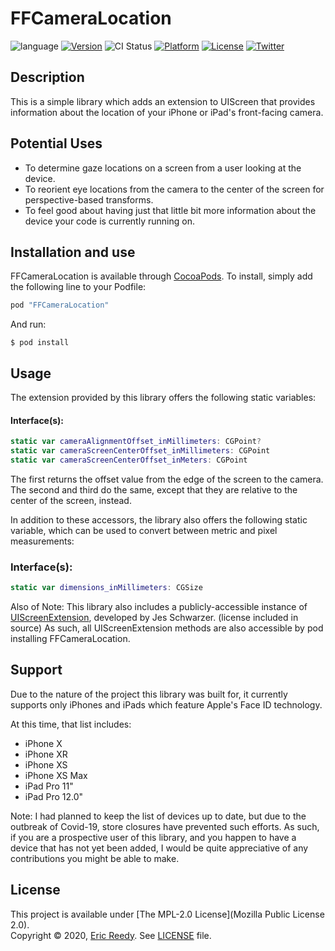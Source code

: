 # FFCameraLocation

![language](https://img.shields.io/badge/language-swift-orange.svg)
[![Version](https://img.shields.io/cocoapods/v/FFCameraLocation.svg?style=flat)](http://cocoapods.org/pods/FFCameraLocation)
![CI Status](https://img.shields.io/badge/build-passing-success.svg)
[![Platform](https://img.shields.io/cocoapods/p/FFCameraLocation.svg?style=flat)](http://cocoapods.org/pods/FFCameraLocation)
[![License](https://img.shields.io/cocoapods/l/FFCameraLocation.svg?style=flat)](http://cocoapods.org/pods/FFCameraLocation)
[![Twitter](https://img.shields.io/badge/twitter-@ericreedy-blue.svg)](http://twitter.com/ericreedy)

## Description

This is a simple library which adds an extension to UIScreen that provides information about the location of your iPhone or iPad's front-facing camera. 

## Potential Uses

- To determine gaze locations on a screen from a user looking at the device.
- To reorient eye locations from the camera to the center of the screen for perspective-based transforms.
- To feel good about having just that little bit more information about the device your code is currently running on.

## Installation and use

FFCameraLocation is available through [CocoaPods](http://cocoapods.org). To install, simply add the following line to your Podfile:

```ruby
pod "FFCameraLocation"
```

And run:

`$ pod install`

## Usage

The extension provided by this library offers the following static variables:

#### Interface(s):

```swift
static var cameraAlignmentOffset_inMillimeters: CGPoint?
static var cameraScreenCenterOffset_inMillimeters: CGPoint
static var cameraScreenCenterOffset_inMeters: CGPoint
```

The first returns the offset value from the edge of the screen to the camera.  The second and third do the same, except that they are relative to the center of the screen, instead.

In addition to these accessors, the library also offers the following static variable, which can be used to convert between metric and pixel measurements:

### Interface(s):

```swift
static var dimensions_inMillimeters: CGSize
```

Also of Note:  This library also includes a publicly-accessible instance of [UIScreenExtension](https://github.com/marchv/UIScreenExtension), developed by Jes Schwarzer.  (license included in source)  As such, all UIScreenExtension methods are also accessible by pod installing FFCameraLocation.

## Support

Due to the nature of the project this library was built for, it currently supports only iPhones and iPads which feature Apple's Face ID technology.

At this time, that list includes:  

* iPhone X
* iPhone XR
* iPhone XS
* iPhone XS Max
* iPad Pro 11"
* iPad Pro 12.0"

Note:  I had planned to keep the list of devices up to date, but due to the outbreak of Covid-19, store closures have prevented such efforts.  As such, if you are a prospective user of this library, and you happen to have a device that has not yet been added, I would be quite appreciative of any contributions you might be able to make.

## License

This project is available under [The MPL-2.0 License](Mozilla Public License 2.0).  
Copyright © 2020, [Eric Reedy](mailto:eric@madcapstudios.com). See [LICENSE](LICENSE) file.
